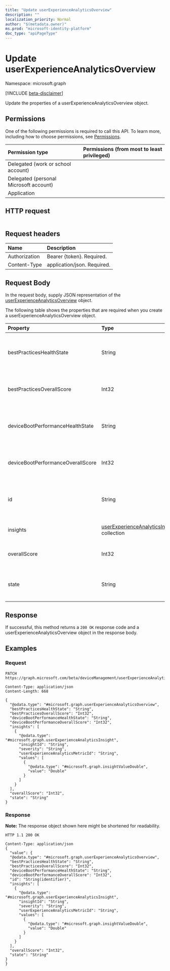 ```yaml
---
title: "Update userExperienceAnalyticsOverview"
description: ""
localization_priority: Normal
author: "$(metadata.owner)"
ms.prod: "microsoft-identity-platform"
doc_type: "apiPageType"
---
```


# Update userExperienceAnalyticsOverview

Namespace: microsoft.graph

[!INCLUDE [beta-disclaimer](../../includes/beta-disclaimer.md)]

Update the properties of a userExperienceAnalyticsOverview object.

## Permissions

One of the following permissions is required to call this API. To learn more, including how to choose permissions, see [Permissions](/graph/permissions-reference).

| Permission type                        | Permissions (from most to least privileged) |
| :------------------------------------- | :------------------------------------------ |
| Delegated (work or school account)     |                                             |
| Delegated (personal Microsoft account) |                                             |
| Application                            |                                             |

## HTTP request

<!-- {
  "blockType": "ignored"
}
-->

```http

```

## Request headers

| Name          | Description                 |
| :------------ | :-------------------------- |
| Authorization | Bearer {token}. Required.   |
| Content-Type  | application/json. Required. |

## Request Body

In the request body, supply JSON representation of the [userExperienceAnalyticsOverview](../resources/intune-userexperienceanalyticsoverview.md) object.

<!-- Actions and Functions -->

<!-- CRUD Methods -->

The following table shows the properties that are required when you create a userExperienceAnalyticsOverview object.

| Property                          | Type                                                                                        | Description                                                                           |
| :-------------------------------- | :------------------------------------------------------------------------------------------ | :------------------------------------------------------------------------------------ |
| bestPracticesHealthState          | String                                                                                      | The current health state of the user experience analytics 'BestPractices' category.   |
| bestPracticesOverallScore         | Int32                                                                                       | The user experience analytics best practices overall score.                           |
| deviceBootPerformanceHealthState  | String                                                                                      | The current health state of the user experience analytics 'BootPerformance' category. |
| deviceBootPerformanceOverallScore | Int32                                                                                       | The user experience analytics device boot performance overall score.                  |
| id                                | String                                                                                      | The unique identifier of the user experience analytics overview. Read-only.           |
| insights                          | [userExperienceAnalyticsInsight](../resources/userexperienceanalyticsinsight.md) collection | The user experience analytics insights.                                               |
| overallScore                      | Int32                                                                                       | The user experience analytics overall score.                                          |
| state                             | String                                                                                      | The current health state of the user experience analytics overview.                   |

## Response

If successful, this method returns a `200 OK` response code and a userExperienceAnalyticsOverview object in the response body.

## Examples

### Request

<!-- {
  "blockType": "request",
  "name": "update_userexperienceanalyticsoverview"
}
-->

```http
PATCH https://graph.microsoft.com/beta/deviceManagement/userExperienceAnalyticsOverview

Content-Type: application/json
Content-Length: 668

{
  "@odata.type": "#microsoft.graph.userExperienceAnalyticsOverview",
  "bestPracticesHealthState": "String",
  "bestPracticesOverallScore": "Int32",
  "deviceBootPerformanceHealthState": "String",
  "deviceBootPerformanceOverallScore": "Int32",
  "insights": [
    {
      "@odata.type": "#microsoft.graph.userExperienceAnalyticsInsight",
      "insightId": "String",
      "severity": "String",
      "userExperienceAnalyticsMetricId": "String",
      "values": [
        {
          "@odata.type": "#microsoft.graph.insightValueDouble",
          "value": "Double"
        }
      ]
    }
  ],
  "overallScore": "Int32",
  "state": "String"
}

```

### Response

**Note:** The response object shown here might be shortened for readability.

<!-- {
  "blockType": "response",
  "truncated": true,
  "@odata.type": "microsoft.management.services.api.userExperienceAnalyticsOverview"
}
-->

```http
HTTP 1.1 200 OK

Content-Type: application/json
{
  "value": {
  "@odata.type": "#microsoft.graph.userExperienceAnalyticsOverview",
  "bestPracticesHealthState": "String",
  "bestPracticesOverallScore": "Int32",
  "deviceBootPerformanceHealthState": "String",
  "deviceBootPerformanceOverallScore": "Int32",
  "id": "String(identifier)",
  "insights": [
    {
      "@odata.type": "#microsoft.graph.userExperienceAnalyticsInsight",
      "insightId": "String",
      "severity": "String",
      "userExperienceAnalyticsMetricId": "String",
      "values": [
        {
          "@odata.type": "#microsoft.graph.insightValueDouble",
          "value": "Double"
        }
      ]
    }
  ],
  "overallScore": "Int32",
  "state": "String"
}
}

```
